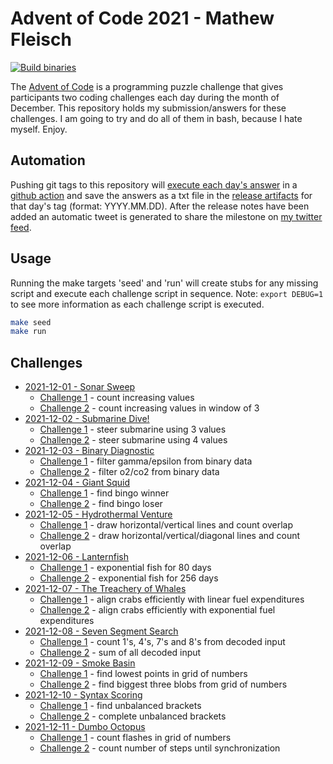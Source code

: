 # Advent of Code 2021 - Mathew Fleisch

[![Build binaries](https://github.com/mathew-fleisch/adventofcode2021/actions/workflows/release.yaml/badge.svg)](https://github.com/mathew-fleisch/adventofcode2021/actions/workflows/release.yaml)

The [Advent of Code](https://adventofcode.com/) is a programming puzzle challenge that gives participants two coding challenges each day during the month of December. This repository holds my submission/answers for these challenges. I am going to try and do all of them in bash, because I hate myself. Enjoy.

## Automation

Pushing git tags to this repository will [execute each day's answer](https://github.com/mathew-fleisch/adventofcode2021/actions/workflows/release.yaml) in a [github action](.github/workflows/release.yaml) and save the answers as a txt file in the [release artifacts](https://github.com/mathew-fleisch/adventofcode2021/releases) for that day's tag (format: YYYY.MM.DD). After the release notes have been added an automatic tweet is generated to share the milestone on [my twitter feed](https://twitter.com/draxiomatic). 


## Usage

Running the make targets 'seed' and 'run' will create stubs for any missing script and execute each challenge script in sequence. Note: `export DEBUG=1` to see more information as each challenge script is executed.

```bash
make seed
make run
```

## Challenges

 - [2021-12-01 - Sonar Sweep](01)
    - [Challenge 1](01/challenge1.sh) - count increasing values
    - [Challenge 2](01/challenge2.sh) - count increasing values in window of 3
 - [2021-12-02 - Submarine Dive!](02)
    - [Challenge 1](02/challenge1.sh) - steer submarine using 3 values
    - [Challenge 2](02/challenge2.sh) - steer submarine using 4 values
 - [2021-12-03 - Binary Diagnostic](03)
    - [Challenge 1](03/challenge1.sh) - filter gamma/epsilon from binary data
    - [Challenge 2](03/challenge2.sh) - filter o2/co2 from binary data
 - [2021-12-04 - Giant Squid](04)
    - [Challenge 1](04/challenge1.sh) - find bingo winner
    - [Challenge 2](04/challenge2.sh) - find bingo loser
 - [2021-12-05 - Hydrothermal Venture](05)
    - [Challenge 1](05/challenge1.sh) - draw horizontal/vertical lines and count overlap
    - [Challenge 2](05/challenge2.sh) - draw horizontal/vertical/diagonal lines and count overlap
 - [2021-12-06 - Lanternfish](06)
    - [Challenge 1](06/challenge1.sh) - exponential fish for 80 days
    - [Challenge 2](06/challenge2.sh) - exponential fish for 256 days
 - [2021-12-07 - The Treachery of Whales](07)
    - [Challenge 1](07/challenge1.sh) - align crabs efficiently with linear fuel expenditures
    - [Challenge 2](07/challenge2.sh) - align crabs efficiently with exponential fuel expenditures
- [2021-12-08 - Seven Segment Search](08)
    - [Challenge 1](08/challenge1.sh) - count 1's, 4's, 7's and 8's from decoded input
    - [Challenge 2](08/challenge2.sh) - sum of all decoded input
- [2021-12-09 - Smoke Basin](09)
    - [Challenge 1](09/challenge1.sh) - find lowest points in grid of numbers
    - [Challenge 2](09/challenge2.sh) - find biggest three blobs from grid of numbers
- [2021-12-10 - Syntax Scoring](10)
    - [Challenge 1](10/challenge1.sh) - find unbalanced brackets
    - [Challenge 2](10/challenge2.sh) - complete unbalanced brackets
- [2021-12-11 - Dumbo Octopus](11)
    - [Challenge 1](11/challenge1.sh) - count flashes in grid of numbers
    - [Challenge 2](11/challenge2.sh) - count number of steps until synchronization